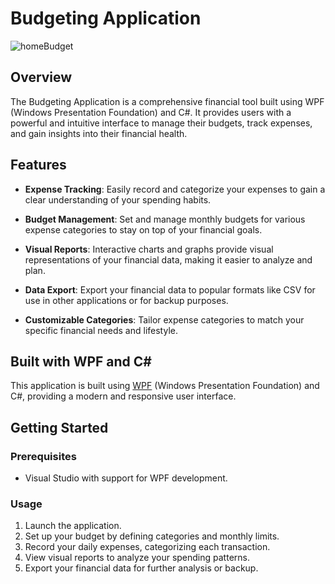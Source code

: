 # Budgeting Application

![homeBudget](https://github.com/aj-govil/BudgetApp/assets/98484980/ad46455b-9992-4a5d-bbde-b0678699acf2)

## Overview

The Budgeting Application is a comprehensive financial tool built using WPF (Windows Presentation Foundation) and C#. It provides users with a powerful and intuitive interface to manage their budgets, track expenses, and gain insights into their financial health.

## Features

- **Expense Tracking**: Easily record and categorize your expenses to gain a clear understanding of your spending habits.

- **Budget Management**: Set and manage monthly budgets for various expense categories to stay on top of your financial goals.

- **Visual Reports**: Interactive charts and graphs provide visual representations of your financial data, making it easier to analyze and plan.

- **Data Export**: Export your financial data to popular formats like CSV for use in other applications or for backup purposes.

- **Customizable Categories**: Tailor expense categories to match your specific financial needs and lifestyle.

## Built with WPF and C#

This application is built using [WPF](https://docs.microsoft.com/en-us/dotnet/desktop/wpf/?view=netdesktop-7.0) (Windows Presentation Foundation) and C#, providing a modern and responsive user interface.

## Getting Started

### Prerequisites

- Visual Studio with support for WPF development.

### Usage

1. Launch the application.
2. Set up your budget by defining categories and monthly limits.
3. Record your daily expenses, categorizing each transaction.
4. View visual reports to analyze your spending patterns.
5. Export your financial data for further analysis or backup.
